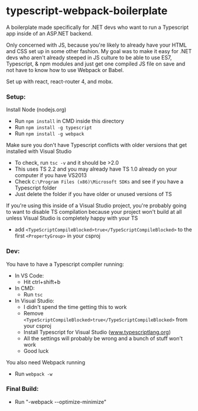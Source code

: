 # typescript-webpack-boilerplate
A boilerplate made specifically for .NET devs who want to run a Typescript app inside of an ASP.NET backend.

Only concerned with JS, because you're likely to already have your HTML and CSS set up in some other fashion. My goal was to make it easy for .NET devs who aren't already steeped in JS culture to be able to use ES7, Typescript, & npm modules and just get one compiled JS file on save and not have to know how to use Webpack or Babel.

Set up with react, react-router 4, and mobx.

### Setup:
Install Node (nodejs.org)

* Run `npm install` in CMD inside this directory
* Run `npm install -g typescript`
* Run `npm install -g webpack`

Make sure you don't have Typescript conflicts with older versions that get installed with Visual Studio

* To check, run `tsc -v` and it should be >2.0
* This uses TS 2.2 and you may already have TS 1.0 already on your computer if you have VS2013
* Check `C:\Program Files (x86)\Microsoft SDKs` and see if you have a Typescript folder
* Just delete the folder if you have older or unused versions of TS

If you're using this inside of a Visual Studio project, you're probably going to want to disable TS compilation because your project won't build at all unless Visual Studio is completely happy with your TS
* add `<TypeScriptCompileBlocked>true</TypeScriptCompileBlocked>` to the first `<PropertyGroup>` in your csproj

### Dev:
You have to have a Typescript compiler running:

* In VS Code:
  * Hit ctrl+shift+b
* In CMD:
  * Run `tsc`
* In Visual Studio:
  * I didn't spend the time getting this to work
  * Remove `<TypeScriptCompileBlocked>true</TypeScriptCompileBlocked>` from your csproj
  * Install Typescript for Visual Studio (www.typescriptlang.org)
  * All the settings will probably be wrong and a bunch of stuff won't work
  * Good luck

You also need Webpack running

* Run `webpack -w`

### Final Build:
* Run "-webpack --optimize-minimize"